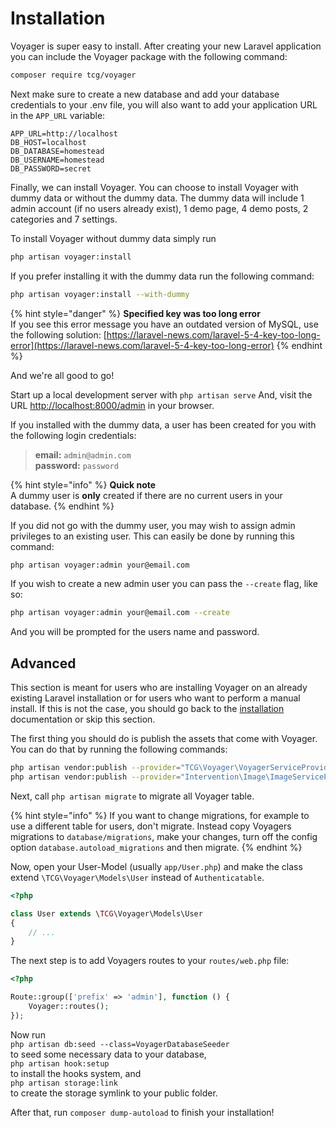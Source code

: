 # Installation

Voyager is super easy to install. After creating your new Laravel application you can include the Voyager package with the following command:

```bash
composer require tcg/voyager
```

Next make sure to create a new database and add your database credentials to your .env file, you will also want to add your application URL in the `APP_URL` variable:

```text
APP_URL=http://localhost
DB_HOST=localhost
DB_DATABASE=homestead
DB_USERNAME=homestead
DB_PASSWORD=secret
```

Finally, we can install Voyager. You can choose to install Voyager with dummy data or without the dummy data. The dummy data will include 1 admin account \(if no users already exist\), 1 demo page, 4 demo posts, 2 categories and 7 settings.

To install Voyager without dummy data simply run

```bash
php artisan voyager:install
```

If you prefer installing it with the dummy data run the following command:

```bash
php artisan voyager:install --with-dummy
```

{% hint style="danger" %}
**Specified key was too long error**  
If you see this error message you have an outdated version of MySQL, use the following solution: [https://laravel-news.com/laravel-5-4-key-too-long-error](https://laravel-news.com/laravel-5-4-key-too-long-error)
{% endhint %}

And we're all good to go!

Start up a local development server with `php artisan serve` And, visit the URL [http://localhost:8000/admin](http://localhost:8000/admin) in your browser.

If you installed with the dummy data, a user has been created for you with the following login credentials:

> **email:** `admin@admin.com`  
> **password:** `password`

{% hint style="info" %}
**Quick note**  
A dummy user is **only** created if there are no current users in your database.
{% endhint %}

If you did not go with the dummy user, you may wish to assign admin privileges to an existing user. This can easily be done by running this command:

```bash
php artisan voyager:admin your@email.com
```

If you wish to create a new admin user you can pass the `--create` flag, like so:

```bash
php artisan voyager:admin your@email.com --create
```

And you will be prompted for the users name and password.

## Advanced

This section is meant for users who are installing Voyager on an already existing Laravel installation or for users who want to perform a manual install. If this is not the case, you should go back to the [installation](installation.md) documentation or skip this section.

The first thing you should do is publish the assets that come with Voyager. You can do that by running the following commands:

```bash
php artisan vendor:publish --provider="TCG\Voyager\VoyagerServiceProvider"
php artisan vendor:publish --provider="Intervention\Image\ImageServiceProviderLaravel5"
```

Next, call `php artisan migrate` to migrate all Voyager table.

{% hint style="info" %}
If you want to change migrations, for example to use a different table for users, don't migrate. Instead copy Voyagers migrations to `database/migrations`, make your changes, turn off the config option `database.autoload_migrations` and then migrate.
{% endhint %}

Now, open your User-Model \(usually `app/User.php`\) and make the class extend `\TCG\Voyager\Models\User` instead of `Authenticatable`.

```php
<?php

class User extends \TCG\Voyager\Models\User
{
    // ...
}
```

The next step is to add Voyagers routes to your `routes/web.php` file:

```php
<?php

Route::group(['prefix' => 'admin'], function () {
    Voyager::routes();
});
```

Now run  
`php artisan db:seed --class=VoyagerDatabaseSeeder`  
to seed some necessary data to your database,  
`php artisan hook:setup`  
to install the hooks system, and  
`php artisan storage:link`  
to create the storage symlink to your public folder.

After that, run `composer dump-autoload` to finish your installation!

